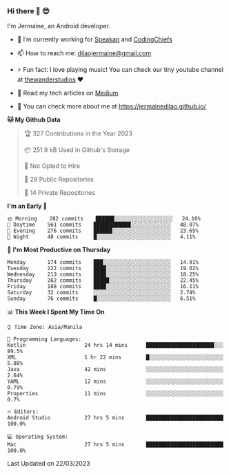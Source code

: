 ### Hi there 👋 😎
I'm Jermaine, an Android developer.

- 🔭 I’m currently working for [Speakap](https://www.speakap.com/) and [CodingChiefs](https://codingchiefs.com/en/)

- 📫 How to reach me: dilaojermaine@gmail.com

- ⚡ Fun fact: I love playing music! You can check our tiny youtube channel at [thewanderstudios](https://www.youtube.com/thewanderstudios) ♥️

- 📖 Read my tech articles on [Medium](https://jermainedilao.medium.com/)

- 👀 You can check more about me at https://jermainedilao.github.io/

<!--
**jermainedilao/jermainedilao** is a ✨ _special_ ✨ repository because its `README.md` (this file) appears on your GitHub profile.

Here are some ideas to get you started:

- 🔭 I’m currently working on ...
- 🌱 I’m currently learning ...
- 👯 I’m looking to collaborate on ...
- 🤔 I’m looking for help with ...
- 💬 Ask me about ...
- 📫 How to reach me: ...
- 😄 Pronouns: ...
- ⚡ Fun fact: ...
-->

<!--START_SECTION:waka-->
**🐱 My Github Data** 

> 🏆 327 Contributions in the Year 2023
 > 
> 📦 251.9 kB Used in Github's Storage 
 > 
> 🚫 Not Opted to Hire
 > 
> 📜 29 Public Repositories 
 > 
> 🔑 14 Private Repositories  
 > 
**I'm an Early 🐤** 

```text
🌞 Morning    282 commits    ██████░░░░░░░░░░░░░░░░░░░   24.16% 
🌆 Daytime    561 commits    ████████████░░░░░░░░░░░░░   48.07% 
🌃 Evening    276 commits    ██████░░░░░░░░░░░░░░░░░░░   23.65% 
🌙 Night      48 commits     █░░░░░░░░░░░░░░░░░░░░░░░░   4.11%

```
📅 **I'm Most Productive on Thursday** 

```text
Monday       174 commits    ███░░░░░░░░░░░░░░░░░░░░░░   14.91% 
Tuesday      222 commits    ████░░░░░░░░░░░░░░░░░░░░░   19.02% 
Wednesday    213 commits    ████░░░░░░░░░░░░░░░░░░░░░   18.25% 
Thursday     262 commits    █████░░░░░░░░░░░░░░░░░░░░   22.45% 
Friday       188 commits    ████░░░░░░░░░░░░░░░░░░░░░   16.11% 
Saturday     32 commits     ░░░░░░░░░░░░░░░░░░░░░░░░░   2.74% 
Sunday       76 commits     █░░░░░░░░░░░░░░░░░░░░░░░░   6.51%

```


📊 **This Week I Spent My Time On** 

```text
⌚︎ Time Zone: Asia/Manila

💬 Programming Languages: 
Kotlin                   24 hrs 14 mins      ██████████████████████░░░   89.5% 
XML                      1 hr 22 mins        █░░░░░░░░░░░░░░░░░░░░░░░░   5.08% 
Java                     42 mins             ░░░░░░░░░░░░░░░░░░░░░░░░░   2.64% 
YAML                     12 mins             ░░░░░░░░░░░░░░░░░░░░░░░░░   0.79% 
Properties               11 mins             ░░░░░░░░░░░░░░░░░░░░░░░░░   0.7%

🔥 Editors: 
Android Studio           27 hrs 5 mins       █████████████████████████   100.0%

💻 Operating System: 
Mac                      27 hrs 5 mins       █████████████████████████   100.0%

```


 Last Updated on 22/03/2023
<!--END_SECTION:waka-->
